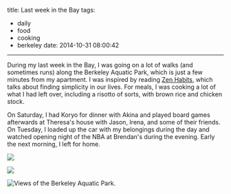 title: Last week in the Bay
tags:
- daily
- food
- cooking
- berkeley
date: 2014-10-31 08:00:42
---

During my last week in the Bay, I was going on a lot of walks (and sometimes runs) along the Berkeley Aquatic Park, which is just a few minutes from my apartment. I was inspired by reading [Zen Habits](http://zenhabits.net/archives/), which talks about finding simplicity in our lives. For meals, I was cooking a lot of what I had left over, including a risotto of sorts, with brown rice and chicken stock.

On Saturday, I had Koryo for dinner with Akina and played board games afterwards at Theresa's house with Jason, Irena, and some of their friends. On Tuesday, I loaded up the car with my belongings during the day and watched opening night of the NBA at Brendan's during the evening. Early the next morning, I left for home.

![](https://dl.dropbox.com/u/4291520/journal-images/aquatic-park-1.jpg)

![](https://dl.dropbox.com/u/4291520/journal-images/aquatic-park-2.jpg)

![Views of the Berkeley Aquatic Park.](https://dl.dropbox.com/u/4291520/journal-images/aquatic-park-3.jpg)
